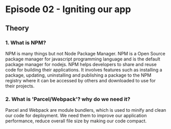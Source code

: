 # Episode 02 - Igniting our app

## Theory

### 1. What is NPM?
NPM is many things but not Node Package Manager. NPM is a Open Source package manager for javascript programming language and is the default package manager for nodejs.
NPM helps developers to share and reuse code for building their applications. It involves features such as installing a package, updating, uninstalling and publishing 
a package to the NPM registry where it can be accessed by others and downloaded to use for their projects.

### 2. What is 'Parcel/Webpack'? why do we need it?
Parcel and Webpack are module bundlers, which is used to minify and clean our code for deployment. We need them to improve our application performance,
reduce overall file size by making our code compact.
